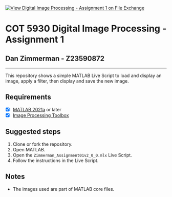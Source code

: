 [![View Digital Image Processing - Assignment 1 on File Exchange](https://www.mathworks.com/matlabcentral/images/matlab-file-exchange.svg)](https://www.mathworks.com/matlabcentral/fileexchange/123920-digital-image-processing-assignment-1)

# COT 5930 Digital Image Processing -  Assignment 1
## Dan Zimmerman - Z23590872
<hr>
This repository shows a simple MATLAB Live Script to load and display an image, apply a filter, then display and save the new image.


## Requirements
- [X]  [MATLAB 2021a](https://www.mathworks.com/products/matlab.html) or later
- [X]  [Image Processing Toolbox](https://www.mathworks.com/products/image.html)

## Suggested steps
1. Clone or fork the repository.
2. Open MATLAB.
3. Open the `Zimmerman_Assignment01v2_0_0.mlx` Live Script.
4. Follow the instructions in the Live Script.

## Notes

- The images used are part of MATLAB core files.
